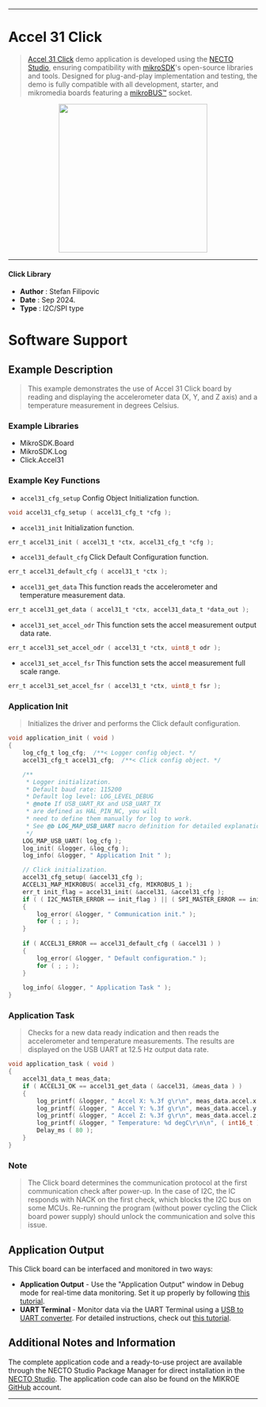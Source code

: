 
---
# Accel 31 Click

> [Accel 31 Click](https://www.mikroe.com/?pid_product=MIKROE-6410) demo application is developed using
the [NECTO Studio](https://www.mikroe.com/necto), ensuring compatibility with [mikroSDK](https://www.mikroe.com/mikrosdk)'s
open-source libraries and tools. Designed for plug-and-play implementation and testing, the demo is fully compatible with
all development, starter, and mikromedia boards featuring a [mikroBUS&trade;](https://www.mikroe.com/mikrobus) socket.

<p align="center">
  <img src="https://www.mikroe.com/?pid_product=MIKROE-6410&image=1" height=300px>
</p>

---

#### Click Library

- **Author**        : Stefan Filipovic
- **Date**          : Sep 2024.
- **Type**          : I2C/SPI type

# Software Support

## Example Description

> This example demonstrates the use of Accel 31 Click board by reading and displaying 
the accelerometer data (X, Y, and Z axis) and a temperature measurement in degrees Celsius.

### Example Libraries

- MikroSDK.Board
- MikroSDK.Log
- Click.Accel31

### Example Key Functions

- `accel31_cfg_setup` Config Object Initialization function.
```c
void accel31_cfg_setup ( accel31_cfg_t *cfg );
```

- `accel31_init` Initialization function.
```c
err_t accel31_init ( accel31_t *ctx, accel31_cfg_t *cfg );
```

- `accel31_default_cfg` Click Default Configuration function.
```c
err_t accel31_default_cfg ( accel31_t *ctx );
```

- `accel31_get_data` This function reads the accelerometer and temperature measurement data.
```c
err_t accel31_get_data ( accel31_t *ctx, accel31_data_t *data_out );
```

- `accel31_set_accel_odr` This function sets the accel measurement output data rate.
```c
err_t accel31_set_accel_odr ( accel31_t *ctx, uint8_t odr );
```

- `accel31_set_accel_fsr` This function sets the accel measurement full scale range.
```c
err_t accel31_set_accel_fsr ( accel31_t *ctx, uint8_t fsr );
```

### Application Init

> Initializes the driver and performs the Click default configuration.

```c
void application_init ( void )
{
    log_cfg_t log_cfg;  /**< Logger config object. */
    accel31_cfg_t accel31_cfg;  /**< Click config object. */

    /** 
     * Logger initialization.
     * Default baud rate: 115200
     * Default log level: LOG_LEVEL_DEBUG
     * @note If USB_UART_RX and USB_UART_TX 
     * are defined as HAL_PIN_NC, you will 
     * need to define them manually for log to work. 
     * See @b LOG_MAP_USB_UART macro definition for detailed explanation.
     */
    LOG_MAP_USB_UART( log_cfg );
    log_init( &logger, &log_cfg );
    log_info( &logger, " Application Init " );

    // Click initialization.
    accel31_cfg_setup( &accel31_cfg );
    ACCEL31_MAP_MIKROBUS( accel31_cfg, MIKROBUS_1 );
    err_t init_flag = accel31_init( &accel31, &accel31_cfg );
    if ( ( I2C_MASTER_ERROR == init_flag ) || ( SPI_MASTER_ERROR == init_flag ) )
    {
        log_error( &logger, " Communication init." );
        for ( ; ; );
    }
    
    if ( ACCEL31_ERROR == accel31_default_cfg ( &accel31 ) )
    {
        log_error( &logger, " Default configuration." );
        for ( ; ; );
    }
    
    log_info( &logger, " Application Task " );
}
```

### Application Task

> Checks for a new data ready indication and then reads the accelerometer and temperature
measurements. The results are displayed on the USB UART at 12.5 Hz output data rate.

```c
void application_task ( void )
{
    accel31_data_t meas_data;
    if ( ACCEL31_OK == accel31_get_data ( &accel31, &meas_data ) )
    {
        log_printf( &logger, " Accel X: %.3f g\r\n", meas_data.accel.x );
        log_printf( &logger, " Accel Y: %.3f g\r\n", meas_data.accel.y );
        log_printf( &logger, " Accel Z: %.3f g\r\n", meas_data.accel.z );
        log_printf( &logger, " Temperature: %d degC\r\n\n", ( int16_t ) meas_data.temperature );
        Delay_ms ( 80 );
    }
}
```

### Note

> The Click board determines the communication protocol at the first communication check
after power-up. In the case of I2C, the IC responds with NACK on the first check,
which blocks the I2C bus on some MCUs. Re-running the program (without power cycling
the Click board power supply) should unlock the communication and solve this issue.

## Application Output

This Click board can be interfaced and monitored in two ways:
- **Application Output** - Use the "Application Output" window in Debug mode for real-time data monitoring.
Set it up properly by following [this tutorial](https://www.youtube.com/watch?v=ta5yyk1Woy4).
- **UART Terminal** - Monitor data via the UART Terminal using
a [USB to UART converter](https://www.mikroe.com/click/interface/usb?interface*=uart,uart). For detailed instructions,
check out [this tutorial](https://help.mikroe.com/necto/v2/Getting%20Started/Tools/UARTTerminalTool).

## Additional Notes and Information

The complete application code and a ready-to-use project are available through the NECTO Studio Package Manager for 
direct installation in the [NECTO Studio](https://www.mikroe.com/necto). The application code can also be found on
the MIKROE [GitHub](https://github.com/MikroElektronika/mikrosdk_click_v2) account.

---
